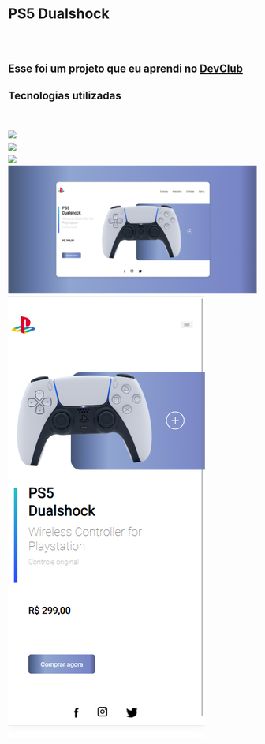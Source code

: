 <h1>PS5 Dualshock</h1>
<br>
<br>
<h2>Esse foi um projeto que eu aprendi no <a href="https://rodolfomori.com.br/devclub">DevClub</a></h2>

<h2>Tecnologias utilizadas<h2/>
<br>
      <img src="https://img.shields.io/badge/HTML5-E34F26?style=for-the-badge&logo=html5&logoColor=white">
    <br>
      <img src="https://img.shields.io/badge/CSS-239120?&style=for-the-badge&logo=css3&logoColor=white">
    <br>
      <img src="https://img.shields.io/badge/JavaScript-F7DF1E?style=for-the-badge&logo=javascript&logoColor=black">

<img src="https://github.com/dantas645089/PS5-Dualshock/blob/master/assets/desktop.png?raw=true">
<img src="https://github.com/dantas645089/PS5-Dualshock/blob/master/assets/mobile.png?raw=true">
